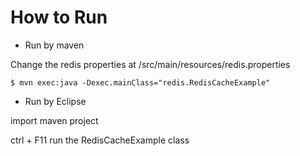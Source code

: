 
# How to Run

* Run by maven

Change the redis properties at /src/main/resources/redis.properties

```
$ mvn exec:java -Dexec.mainClass="redis.RedisCacheExample"
```

* Run by Eclipse

import maven project

ctrl + F11 run the RedisCacheExample class
